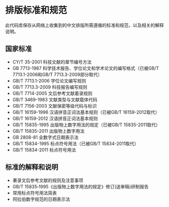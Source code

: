排版标准和规范
===

此代码库保存从网络上收集到的中文排版所需遵循的标准和规范，以及相关的解释说明。

国家标准
---

* CY/T 35-2001 科技文献的章节编号方法
* GB 7713-1987 科学技术报告、学位论文和学术论文的编写格式（已被GB/T 7713.1-2006和GB/T 7713.3-2009部分取代）
* GB/T 7713.1-2006 学位论文编写规则
* GB/T 7713.3-2009 科技报告编写规则
* GB/T 7714-2005 文后参考文献着录规则
* GB/T 3469-1983 文献类型与文献载体代码
* GB/T 7156-2003 文献保密等级代码与标识
* GB/T 16159-1996 汉语拼音正词法基本规则（已被GB/T 16159-2012取代）
* GB/T 16159-2012 汉语拼音正词法基本规则
* GB/T 15835-1995 出版物上数字用法的规定（已被GB/T 15835-2011取代）
* GB/T 15835-2011 出版物上数字用法
* GB 2808-81 全数字式日期表示法
* GB/T 15834-1995 标点符号用法（已被GB/T 15834-2011取代）
* GB/T 15834-2011 标点符号用法

标准的解释和说明
---
* 著录文后参考文献的规则及注意事项
* GB/T 15835‐1995《出版物上数字用法的规定》修订(送审稿)研制报告
* 常用标点符号用法简表
* 阿拉伯数字规范的日期表示法
